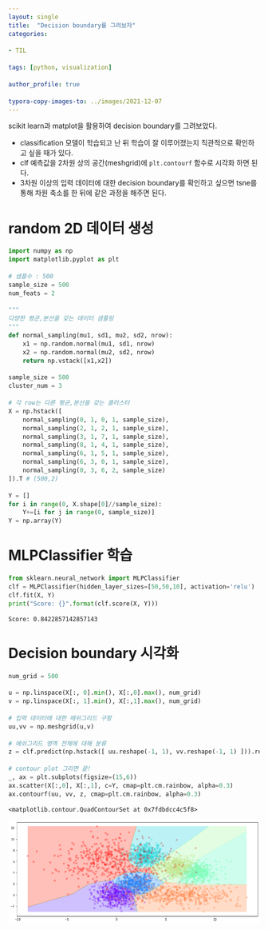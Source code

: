 ```yaml
---
layout: single
title:  "Decision boundary를 그려보자"
categories:

- TIL

tags: [python, visualization]

author_profile: true

typora-copy-images-to: ../images/2021-12-07
---
```


scikit learn과 matplot을 활용하여 decision boundary를 그려보았다.

- classification 모델이 학습되고 난 뒤 학습이 잘 이루어졌는지 직관적으로 확인하고 싶을 때가 있다.
- clf 예측값을 2차원 상의 공간(meshgrid)에 `plt.contourf` 함수로 시각화 하면 된다.
- 3차원 이상의 입력 데이터에 대한 decision boundary를 확인하고 싶으면 tsne를 통해 차원 축소를 한 뒤에 같은 과정을 해주면 된다.

# random 2D 데이터 생성


```python
import numpy as np
import matplotlib.pyplot as plt

# 샘플수 : 500
sample_size = 500
num_feats = 2

"""
다양한 평균,분산을 갖는 데이터 샘플링
"""
def normal_sampling(mu1, sd1, mu2, sd2, nrow):
    x1 = np.random.normal(mu1, sd1, nrow)
    x2 = np.random.normal(mu2, sd2, nrow)
    return np.vstack([x1,x2])

sample_size = 500
cluster_num = 3

# 각 row는 다른 평균,분산을 갖는 클러스터
X = np.hstack([
    normal_sampling(0, 1, 0, 1, sample_size),
    normal_sampling(2, 1, 2, 1, sample_size), 
    normal_sampling(3, 1, 7, 1, sample_size),
    normal_sampling(8, 1, 4, 1, sample_size),
    normal_sampling(6, 1, 5, 1, sample_size),
    normal_sampling(6, 3, 0, 1, sample_size),
    normal_sampling(0, 3, 6, 2, sample_size)
]).T # (500,2)

Y = []
for i in range(0, X.shape[0]//sample_size):
    Y+=[i for j in range(0, sample_size)]
Y = np.array(Y)
```

# MLPClassifier 학습


```python
from sklearn.neural_network import MLPClassifier
clf = MLPClassifier(hidden_layer_sizes=[50,50,10], activation='relu')
clf.fit(X, Y)
print("Score: {}".format(clf.score(X, Y)))
```

    Score: 0.8422857142857143


# Decision boundary 시각화


```python
num_grid = 500

u = np.linspace(X[:, 0].min(), X[:,0].max(), num_grid)
v = np.linspace(X[:, 1].min(), X[:,1].max(), num_grid)

# 입력 데이터에 대한 메쉬그리드 구함
uu,vv = np.meshgrid(u,v)

# 메쉬그리드 영역 전체에 대해 분류
z = clf.predict(np.hstack([ uu.reshape(-1, 1), vv.reshape(-1, 1) ])).reshape(num_grid, num_grid)

# contour plot 그리면 끝!
_, ax = plt.subplots(figsize=(15,6))
ax.scatter(X[:,0], X[:,1], c=Y, cmap=plt.cm.rainbow, alpha=0.3)
ax.contourf(uu, vv, z, cmap=plt.cm.rainbow, alpha=0.3)
```




    <matplotlib.contour.QuadContourSet at 0x7fdbdcc4c5f8>

![output_5_1](../images/2021-12-07/output_5_1.png)
